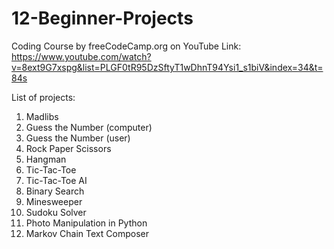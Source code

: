 # 12-Beginner-Projects

Coding Course by freeCodeCamp.org on YouTube
Link: https://www.youtube.com/watch?v=8ext9G7xspg&list=PLGF0tR95DzSftyT1wDhnT94Ysi1_s1biV&index=34&t=84s

List of projects:
1) Madlibs
2) Guess the Number (computer)
3) Guess the Number (user)
4) Rock Paper Scissors
5) Hangman
6) Tic-Tac-Toe
7) Tic-Tac-Toe AI
8) Binary Search
9) Minesweeper
10) Sudoku Solver
11) Photo Manipulation in Python
12) Markov Chain Text Composer




